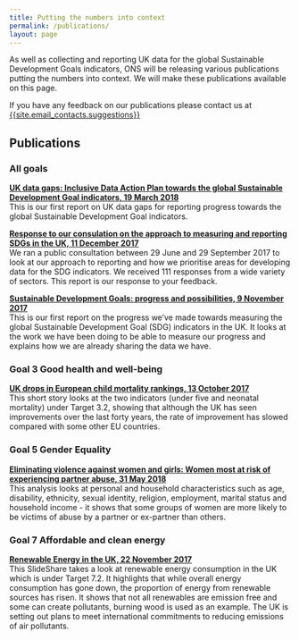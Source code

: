 ```yaml
---
title: Putting the numbers into context
permalink: /publications/
layout: page
---
```

As well as collecting and reporting UK data for the global Sustainable Development Goals indicators, ONS will be releasing various publications putting the numbers into context. We will make these publications available on this page.

If you have any feedback on our publications please contact us at <a href="mailto:{{site.email_contacts.suggestions}}">{{site.email_contacts.suggestions}}</a>

## Publications

### All goals

**[UK data gaps: Inclusive Data Action Plan towards the global Sustainable Development Goal indicators, 19 March 2018](https://www.ons.gov.uk/economy/environmentalaccounts/articles/ukdatagapsinclusivedataactionplantowardstheglobalsustainabledevelopmentgoalindicators/2018-03-19)**  
This is our first report on UK data gaps for reporting progress towards the global Sustainable Development Goal indicators.

**[Response to our consulation on the approach to measuring and reporting SDGs in the UK, 11 December 2017](https://consultations.ons.gov.uk/sustainable-development-goals/ons-approach-to-measuring-reporting-sdgs-in-the-uk/)**  
We ran a public consultation between 29 June and 29 September 2017 to look at our approach to reporting and how we prioritise areas for developing data for the SDG indicators. We received 111 responses from a wide variety of sectors. This report is our response to your feedback.

**[Sustainable Development Goals: progress and possibilities, 9 November 2017](https://www.ons.gov.uk/economy/environmentalaccounts/articles/sustainabledevelopmentgoalstakingstockprogressandpossibilities/november2017)**  
This is our first report on the progress we’ve made towards measuring the global Sustainable Development Goal (SDG) indicators in the UK. It looks at the work we have been doing to be able to measure our progress and explains how we are already sharing the data we have.

### Goal 3 Good health and well-being

**[UK drops in European child mortality rankings, 13 October 2017](https://visual.ons.gov.uk/uk-drops-in-european-child-mortality-rankings/)**  
This short story looks at the two indicators (under five and neonatal mortality) under Target 3.2, showing that although the UK has seen improvements over the last forty years, the rate of improvement has slowed compared with some other EU countries.

### Goal 5 Gender Equality

**[Eliminating violence against women and girls: Women most at risk of experiencing partner abuse, 31 May 2018](https://www.ons.gov.uk/releases/sustainabledevelopmentgoalsandachievingequalitywhichwomenarethemostvulnerableandatriskofexperiencingdomesticabusebyapartner)**  
This analysis looks at personal and household characteristics such as age, disability, ethnicity, sexual identity, religion, employment, marital status and household income - it shows that some groups of women are more likely to be victims of abuse by a partner or ex-partner than others. 

### Goal 7 Affordable and clean energy

**[Renewable Energy in the UK, 22 November 2017](https://www.slideshare.net/statisticsONS/renewable-energy-in-the-uk)**  
This SlideShare takes a look at renewable energy consumption in the UK which is under Target 7.2. It highlights that while overall energy consumption has gone down, the proportion of energy from renewable sources has risen. It shows that not all renewables are emission free and some can create pollutants, burning wood is used as an example. The UK is setting out plans to meet international commitments to reducing emissions of air pollutants. 
